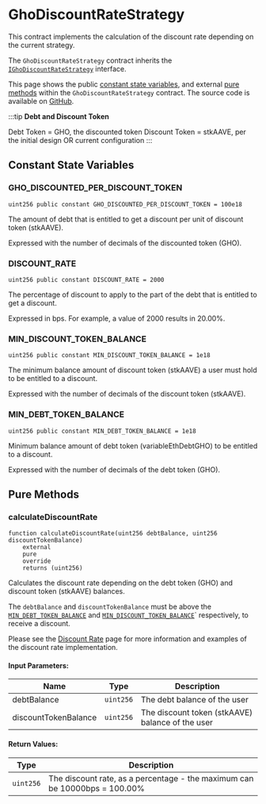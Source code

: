 # GhoDiscountRateStrategy

This contract implements the calculation of the discount rate depending on the current strategy.

The `GhoDiscountRateStrategy` contract inherits the [`IGhoDiscountRateStrategy`](./interfaces/IGhoDiscountRateStrategy) interface.

This page shows the public [constant state variables](#constant-state-variables), and external [pure methods](#pure-methods) within the `GhoDiscountRateStrategy` contract. The source code is available on [GitHub](https://github.com/aave/gho-core/blob/main/src/contracts/facilitators/aave/interestStrategy/GhoDiscountRateStrategy.sol).

<aside>

:::tip **Debt and Discount Token**

Debt Token = GHO, the discounted token
Discount Token = stkAAVE, per the initial design OR current configuration
:::

</aside>

## Constant State Variables

### GHO_DISCOUNTED_PER_DISCOUNT_TOKEN

```solidity
uint256 public constant GHO_DISCOUNTED_PER_DISCOUNT_TOKEN = 100e18
```

The amount of debt that is entitled to get a discount per unit of discount token (stkAAVE).

Expressed with the number of decimals of the discounted token (GHO).

### DISCOUNT_RATE

```solidity
uint256 public constant DISCOUNT_RATE = 2000
```

The percentage of discount to apply to the part of the debt that is entitled to get a discount.

Expressed in bps. For example, a value of 2000 results in 20.00%.

### MIN_DISCOUNT_TOKEN_BALANCE

```solidity
uint256 public constant MIN_DISCOUNT_TOKEN_BALANCE = 1e18
```

The minimum balance amount of discount token (stkAAVE) a user must hold to be entitled to a discount.

Expressed with the number of decimals of the discount token (stkAAVE).

### MIN_DEBT_TOKEN_BALANCE

```solidity
uint256 public constant MIN_DEBT_TOKEN_BALANCE = 1e18
```

Minimum balance amount of debt token (variableEthDebtGHO) to be entitled to a discount.

Expressed with the number of decimals of the debt token (GHO).

## Pure Methods

### calculateDiscountRate

```solidity
function calculateDiscountRate(uint256 debtBalance, uint256 discountTokenBalance)
    external
    pure
    override
    returns (uint256)
```

Calculates the discount rate depending on the debt token (GHO) and discount token (stkAAVE) balances.

The `debtBalance` and `discountTokenBalance` must be above the [`MIN_DEBT_TOKEN_BALANCE`](#mindebttokenbalance) and [`MIN_DISCOUNT_TOKEN_BALANCE`](#mindiscounttokenbalance)` respectively, to receive a discount.

Please see the [Discount Rate](../../concepts/fundamental-concepts/gho-discount-strategy) page for more information and examples of the discount rate implementation.

#### Input Parameters:

| Name                 | Type      | Description                                      |
| -------------------- | --------- | ------------------------------------------------ |
| debtBalance          | `uint256` | The debt balance of the user                     |
| discountTokenBalance | `uint256` | The discount token (stkAAVE) balance of the user |

#### Return Values:

| Type      | Description                                                                |
| --------- | -------------------------------------------------------------------------- |
| `uint256` | The discount rate, as a percentage - the maximum can be 10000bps = 100.00% |
